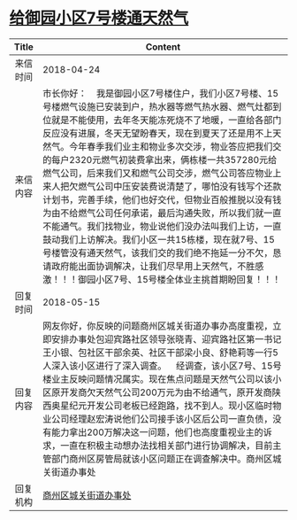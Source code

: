 # <a href="http://www.shangluo.gov.cn/zmhd/ldxxxx.jsp?urltype=leadermail.LeaderMailContentUrl&wbtreeid=1112&leadermailid=4670">给御园小区7号楼通天然气</a>
|Title|Content|
|:---:|---|
|来信时间|2018-04-24|
|来信内容|市长你好：    我是御园小区7号楼住户，我们小区7号楼、15号楼燃气设施已安装到户，热水器等燃气热水器、燃气灶都到位就是不能使用，去年冬天能冻死烧不了地暖，一直给各部门反应没有进展，冬天无望盼春天，现在到夏天了还是用不上天然气。今年春季我们业主和物业多次交涉，物业答应把我们交的每户2320元燃气初装费拿出来，俩栋楼一共357280元给燃气公司，后来我们又和燃气公司交涉，燃气公司答应物业上来人把欠燃气公司中压安装费说清楚了，哪怕没有钱写个还款计划书，完善手续，他们也好交代，但物业百般推脱以没有钱为由不给燃气公司任何承诺，最后沟通失败，所以我们就一直不能通气。我们找物业，物业说他们没办法叫我们上访，一直鼓动我们上访解决。我们小区一共15栋楼，现在就7号、15号楼管没有通天然气，该我们交的我们绝不拖延一分不欠，恳请政府能出面协调解决，让我们尽早用上天然气，不胜感激！！！御园小区7号、15号楼全体业主挑首期盼回复！！！|
|回复时间|2018-05-15|
|回复内容|网友你好，你反映的问题商州区城关街道办事办高度重视，立即安排办事处包迎宾路社区领导张晓青、迎宾路社区第一书记王小银、包社区干部余英、社区干部梁小良、舒艳莉等一行5人深入该小区进行了深入调查。    经调查，该小区7号、15号楼业主反映问题情况属实。现在焦点问题是天然气公司以该小区原开发商欠天然气公司200万元为由不给通气，原开发商陕西奥星纪元开发公司老板已经跑路，找不到人。现小区临时物业公司经理赵宏涛说他们公司接手该小区后公司一直负债，没有能力拿出200万解决这一问题，他们也高度重视业主的诉求，一直在积极主动想办法找相关部门进行协调解决，目前主管部门商州区房管局就该小区问题正在调查解决中。商州区城关街道办事处|
|回复机构|<a href="../../categories/agencies/商州区城关街道办事处.md">商州区城关街道办事处</a>|